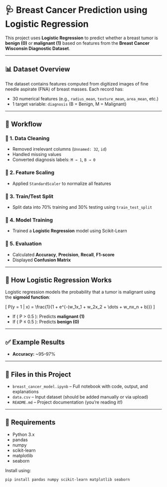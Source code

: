 # 🩺 Breast Cancer Prediction using Logistic Regression

This project uses **Logistic Regression** to predict whether a breast tumor is **benign (0)** or **malignant (1)** based on features from the **Breast Cancer Wisconsin Diagnostic Dataset**.

---

## 📊 Dataset Overview

The dataset contains features computed from digitized images of fine needle aspirate (FNA) of breast masses. Each record has:

- 30 numerical features (e.g., `radius_mean`, `texture_mean`, `area_mean`, etc.)
- 1 target variable: `diagnosis` (B = Benign, M = Malignant)

---

## 🧪 Workflow

### 🔹 1. Data Cleaning
- Removed irrelevant columns (`Unnamed: 32`, `id`)
- Handled missing values
- Converted diagnosis labels: `M → 1`, `B → 0`

### 🔹 2. Feature Scaling
- Applied `StandardScaler` to normalize all features

### 🔹 3. Train/Test Split
- Split data into 70% training and 30% testing using `train_test_split`

### 🔹 4. Model Training
- Trained a **Logistic Regression** model using Scikit-Learn

### 🔹 5. Evaluation
- Calculated **Accuracy**, **Precision**, **Recall**, **F1-score**
- Displayed **Confusion Matrix**

---

## 🧠 How Logistic Regression Works

Logistic regression models the probability that a tumor is malignant using the **sigmoid function**:

\[
P(y = 1 | x) = \frac{1}{1 + e^{-(w_1x_1 + w_2x_2 + \dots + w_nx_n + b)}}
\]

- If \( P > 0.5 \): Predicts **malignant (1)**
- If \( P ≤ 0.5 \): Predicts **benign (0)**

---

## ✅ Example Results

- **Accuracy:** ~95–97%

---

## 📁 Files in this Project

- `breast_cancer_model.ipynb` – Full notebook with code, output, and explanations
- `data.csv` – Input dataset (should be added manually or via upload)
- `README.md` – Project documentation (you’re reading it!)

---

## 🔧 Requirements

- Python 3.x
- pandas
- numpy
- scikit-learn
- matplotlib
- seaborn

Install using:
```bash
pip install pandas numpy scikit-learn matplotlib seaborn

